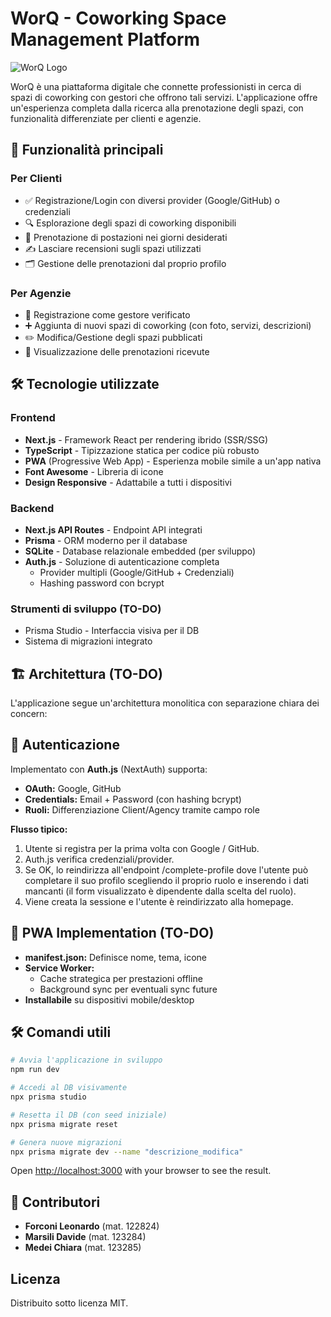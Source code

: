 # WorQ - Coworking Space Management Platform

![WorQ Logo](https://via.placeholder.com/150x50?text=WorQ-Logo) <!-- Sostituisci con il logo reale -->

WorQ è una piattaforma digitale che connette professionisti in cerca di spazi di coworking con gestori che offrono tali servizi. L'applicazione offre un'esperienza completa dalla ricerca alla prenotazione degli spazi, con funzionalità differenziate per clienti e agenzie.

## 🚀 Funzionalità principali

### Per Clienti
- ✅ Registrazione/Login con diversi provider (Google/GitHub) o credenziali
- 🔍 Esplorazione degli spazi di coworking disponibili
- 📅 Prenotazione di postazioni nei giorni desiderati
- ✍️ Lasciare recensioni sugli spazi utilizzati
- 🗂 Gestione delle prenotazioni dal proprio profilo

### Per Agenzie
- 🏢 Registrazione come gestore verificato
- ➕ Aggiunta di nuovi spazi di coworking (con foto, servizi, descrizioni)
- ✏️ Modifica/Gestione degli spazi pubblicati
- 👀 Visualizzazione delle prenotazioni ricevute

## 🛠 Tecnologie utilizzate

### Frontend
- **Next.js** - Framework React per rendering ibrido (SSR/SSG)
- **TypeScript** - Tipizzazione statica per codice più robusto
- **PWA** (Progressive Web App) - Esperienza mobile simile a un'app nativa
- **Font Awesome** - Libreria di icone
- **Design Responsive** - Adattabile a tutti i dispositivi

### Backend
- **Next.js API Routes** - Endpoint API integrati
- **Prisma** - ORM moderno per il database
- **SQLite** - Database relazionale embedded (per sviluppo)
- **Auth.js** - Soluzione di autenticazione completa
  - Provider multipli (Google/GitHub + Credenziali)
  - Hashing password con bcrypt

### Strumenti di sviluppo (TO-DO)
- Prisma Studio - Interfaccia visiva per il DB
- Sistema di migrazioni integrato

## 🏗 Architettura (TO-DO)

L'applicazione segue un'architettura monolitica con separazione chiara dei concern:

## 🔐 Autenticazione
Implementato con **Auth.js** (NextAuth) supporta:
- **OAuth:** Google, GitHub
- **Credentials:** Email + Password (con hashing bcrypt)
- **Ruoli:** Differenziazione Client/Agency tramite campo role

**Flusso tipico:**
1) Utente si registra per la prima volta con Google / GitHub.
2) Auth.js verifica credenziali/provider.
3) Se OK,  lo reindirizza all'endpoint /complete-profile dove l'utente può completare il suo profilo scegliendo il proprio ruolo e inserendo i dati mancanti (il form visualizzato è dipendente dalla scelta del ruolo).
4) Viene creata la sessione e l'utente è reindirizzato alla homepage.

## 📱 PWA Implementation (TO-DO)
- **manifest.json:** Definisce nome, tema, icone
- **Service Worker:**
    - Cache strategica per prestazioni offline
    - Background sync per eventuali sync future
- **Installabile** su dispositivi mobile/desktop

## 🛠 Comandi utili

```bash
# Avvia l'applicazione in sviluppo
npm run dev

# Accedi al DB visivamente
npx prisma studio

# Resetta il DB (con seed iniziale)
npx prisma migrate reset

# Genera nuove migrazioni
npx prisma migrate dev --name "descrizione_modifica"
```

Open [http://localhost:3000](http://localhost:3000) with your browser to see the result.

## 🤝 Contributori
- **Forconi Leonardo** (mat. 122824)
- **Marsili Davide** (mat. 123284)
- **Medei Chiara** (mat. 123285)

## Licenza 
Distribuito sotto licenza MIT.